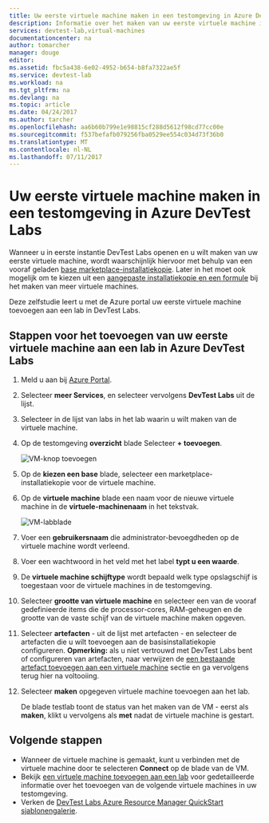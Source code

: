 ```yaml
---
title: Uw eerste virtuele machine maken in een testomgeving in Azure DevTest Labs | Microsoft Docs
description: Informatie over het maken van uw eerste virtuele machine in een testomgeving in Azure DevTest Labs
services: devtest-lab,virtual-machines
documentationcenter: na
author: tomarcher
manager: douge
editor: 
ms.assetid: fbc5a438-6e02-4952-b654-b8fa7322ae5f
ms.service: devtest-lab
ms.workload: na
ms.tgt_pltfrm: na
ms.devlang: na
ms.topic: article
ms.date: 04/24/2017
ms.author: tarcher
ms.openlocfilehash: aa6b60b799e1e98815cf288d5612f98cd77cc00e
ms.sourcegitcommit: f537befafb079256fba0529ee554c034d73f36b0
ms.translationtype: MT
ms.contentlocale: nl-NL
ms.lasthandoff: 07/11/2017
---
```

# <a name="create-your-first-vm-in-a-lab-in-azure-devtest-labs"></a>Uw eerste virtuele machine maken in een testomgeving in Azure DevTest Labs

Wanneer u in eerste instantie DevTest Labs openen en u wilt maken van uw eerste virtuele machine, wordt waarschijnlijk hiervoor met behulp van een vooraf geladen [base marketplace-installatiekopie](devtest-lab-configure-marketplace-images.md). Later in het moet ook mogelijk om te kiezen uit een [aangepaste installatiekopie en een formule](devtest-lab-add-vm.md) bij het maken van meer virtuele machines. 

Deze zelfstudie leert u met de Azure portal uw eerste virtuele machine toevoegen aan een lab in DevTest Labs.

## <a name="steps-to-add-your-first-vm-to-a-lab-in-azure-devtest-labs"></a>Stappen voor het toevoegen van uw eerste virtuele machine aan een lab in Azure DevTest Labs
1. Meld u aan bij [Azure Portal](http://go.microsoft.com/fwlink/p/?LinkID=525040).
1. Selecteer **meer Services**, en selecteer vervolgens **DevTest Labs** uit de lijst.
1. Selecteer in de lijst van labs in het lab waarin u wilt maken van de virtuele machine.  
1. Op de testomgeving **overzicht** blade Selecteer **+ toevoegen**.  

    ![VM-knop toevoegen](./media/devtest-lab-add-vm/devtestlab-home-blade-add-vm.png)

1. Op de **kiezen een base** blade, selecteer een marketplace-installatiekopie voor de virtuele machine.
1. Op de **virtuele machine** blade een naam voor de nieuwe virtuele machine in de **virtuele-machinenaam** in het tekstvak.

    ![VM-labblade](./media/devtest-lab-add-vm/devtestlab-lab-add-first-vm.png)

1. Voer een **gebruikersnaam** die administrator-bevoegdheden op de virtuele machine wordt verleend.  
1. Voer een wachtwoord in het veld met het label **typt u een waarde**.
1. De **virtuele machine schijftype** wordt bepaald welk type opslagschijf is toegestaan voor de virtuele machines in de testomgeving.
1. Selecteer **grootte van virtuele machine** en selecteer een van de vooraf gedefinieerde items die de processor-cores, RAM-geheugen en de grootte van de vaste schijf van de virtuele machine maken opgeven.
1. Selecteer **artefacten** - uit de lijst met artefacten - en selecteer de artefacten die u wilt toevoegen aan de basisinstallatiekopie configureren.
    **Opmerking:** als u niet vertrouwd met DevTest Labs bent of configureren van artefacten, naar verwijzen de [een bestaande artefact toevoegen aan een virtuele machine](./devtest-lab-add-vm.md#add-an-existing-artifact-to-a-vm) sectie en ga vervolgens terug hier na voltooiing.
1. Selecteer **maken** opgegeven virtuele machine toevoegen aan het lab.

   De blade testlab toont de status van het maken van de VM - eerst als **maken**, klikt u vervolgens als **met** nadat de virtuele machine is gestart.

## <a name="next-steps"></a>Volgende stappen
* Wanneer de virtuele machine is gemaakt, kunt u verbinden met de virtuele machine door te selecteren **Connect** op de blade van de VM.
* Bekijk [een virtuele machine toevoegen aan een lab](devtest-lab-add-vm.md) voor gedetailleerde informatie over het toevoegen van de volgende virtuele machines in uw testomgeving.
* Verken de [DevTest Labs Azure Resource Manager QuickStart sjablonengalerie](https://github.com/Azure/azure-devtestlab/tree/master/ARMTemplates).
